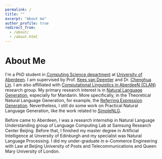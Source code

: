 ```yaml
---
permalink: /
title: ""
excerpt: "About me"
author_profile: true
redirect_from: 
  - /about/
  - /about.html
---
```


About Me
======

I'm a PhD student in [Computing Science department](https://www.abdn.ac.uk/ncs/departments/computing-science/index.php) at [University of Aberdeen](https://www.abdn.ac.uk/). I am supervised by Prof. [Kees van Deemter](http://homepages.abdn.ac.uk/k.vdeemter/pages/) and Dr. [Chenghua Lin](https://chenghualin.wordpress.com/). I am also affilliated with [Computational Linguistics in AberdeeN (CLAN)](https://www.abdn.ac.uk/ncs/departments/computing-science/natural-language-generation-187.php) research group. My primary research interest is in [Natural Language Generation](https://en.wikipedia.org/wiki/Natural_language_generation), especially for Mandarin. More specifically, in the Theoretical Natural Language Generation, for example, the [Referring Expression Generation](http://aura.abdn.ac.uk/handle/2164/8956). Nevertheless, I still do some work on Practical Natural Language Generation, like the work related to [SimpleNLG](https://github.com/simplenlg/simplenlg).

Before came to Aberdeen, I was a research internship in Natural Language Understanding group of Language Computing Lab at Samsung Research Center Beijing. Before that, I finished my master degree in Artificial Intelligence at Unversity of Edinburgh and my specialist was Natural Language Processing. I did my under-graduate in e-Commerce Engineering with Law at Beijing University of Posts and Telecommunications and Queen Mary University of London.

